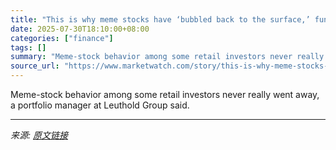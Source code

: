 ```yaml
---
title: "This is why meme stocks have ‘bubbled back to the surface,’ fund manager says"
date: 2025-07-30T18:10:00+08:00
categories: ["finance"]
tags: []
summary: "Meme-stock behavior among some retail investors never really went away, a portfolio manager at Leuthold Group said."
source_url: "https://www.marketwatch.com/story/this-is-why-meme-stocks-have-bubbled-back-to-the-surface-fund-manager-says-42a92af5?mod=mw_rss_topstories"
---
```


Meme-stock behavior among some retail investors never really went away, a portfolio manager at Leuthold Group said.

---

*来源: [原文链接](https://www.marketwatch.com/story/this-is-why-meme-stocks-have-bubbled-back-to-the-surface-fund-manager-says-42a92af5?mod=mw_rss_topstories)*
